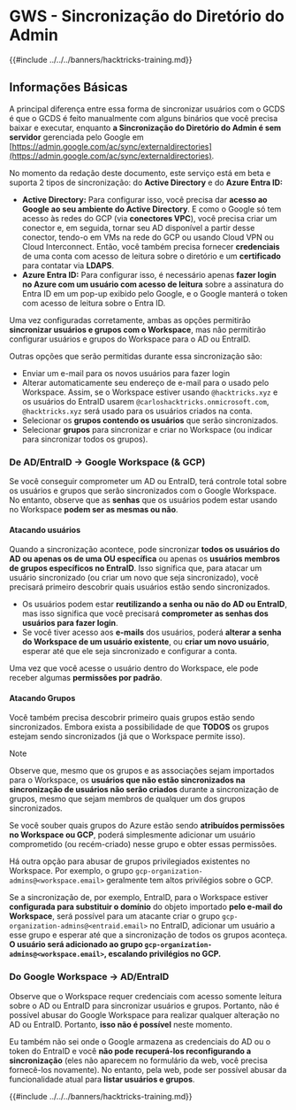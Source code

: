 # GWS - Sincronização do Diretório do Admin

{{#include ../../../banners/hacktricks-training.md}}

## Informações Básicas

A principal diferença entre essa forma de sincronizar usuários com o GCDS é que o GCDS é feito manualmente com alguns binários que você precisa baixar e executar, enquanto **a Sincronização do Diretório do Admin é sem servidor** gerenciada pelo Google em [https://admin.google.com/ac/sync/externaldirectories](https://admin.google.com/ac/sync/externaldirectories).

No momento da redação deste documento, este serviço está em beta e suporta 2 tipos de sincronização: do **Active Directory** e do **Azure Entra ID:**

- **Active Directory:** Para configurar isso, você precisa dar **acesso ao Google ao seu ambiente do Active Directory**. E como o Google só tem acesso às redes do GCP (via **conectores VPC**), você precisa criar um conector e, em seguida, tornar seu AD disponível a partir desse conector, tendo-o em VMs na rede do GCP ou usando Cloud VPN ou Cloud Interconnect. Então, você também precisa fornecer **credenciais** de uma conta com acesso de leitura sobre o diretório e um **certificado** para contatar via **LDAPS**.
- **Azure Entra ID:** Para configurar isso, é necessário apenas **fazer login no Azure com um usuário com acesso de leitura** sobre a assinatura do Entra ID em um pop-up exibido pelo Google, e o Google manterá o token com acesso de leitura sobre o Entra ID.

Uma vez configuradas corretamente, ambas as opções permitirão **sincronizar usuários e grupos com o Workspace**, mas não permitirão configurar usuários e grupos do Workspace para o AD ou EntraID.

Outras opções que serão permitidas durante essa sincronização são:

- Enviar um e-mail para os novos usuários para fazer login
- Alterar automaticamente seu endereço de e-mail para o usado pelo Workspace. Assim, se o Workspace estiver usando `@hacktricks.xyz` e os usuários do EntraID usarem `@carloshacktricks.onmicrosoft.com`, `@hacktricks.xyz` será usado para os usuários criados na conta.
- Selecionar os **grupos contendo os usuários** que serão sincronizados.
- Selecionar **grupos** para sincronizar e criar no Workspace (ou indicar para sincronizar todos os grupos).

### De AD/EntraID -> Google Workspace (& GCP)

Se você conseguir comprometer um AD ou EntraID, terá controle total sobre os usuários e grupos que serão sincronizados com o Google Workspace.\
No entanto, observe que as **senhas** que os usuários podem estar usando no Workspace **podem ser as mesmas ou não**.

#### Atacando usuários

Quando a sincronização acontece, pode sincronizar **todos os usuários do AD ou apenas os de uma OU específica** ou apenas os **usuários membros de grupos específicos no EntraID**. Isso significa que, para atacar um usuário sincronizado (ou criar um novo que seja sincronizado), você precisará primeiro descobrir quais usuários estão sendo sincronizados.

- Os usuários podem estar **reutilizando a senha ou não do AD ou EntraID**, mas isso significa que você precisará **comprometer as senhas dos usuários para fazer login**.
- Se você tiver acesso aos **e-mails** dos usuários, poderá **alterar a senha do Workspace de um usuário existente**, ou **criar um novo usuário**, esperar até que ele seja sincronizado e configurar a conta.

Uma vez que você acesse o usuário dentro do Workspace, ele pode receber algumas **permissões por padrão**.

#### Atacando Grupos

Você também precisa descobrir primeiro quais grupos estão sendo sincronizados. Embora exista a possibilidade de que **TODOS** os grupos estejam sendo sincronizados (já que o Workspace permite isso).

> [!NOTE]
> Observe que, mesmo que os grupos e as associações sejam importados para o Workspace, os **usuários que não estão sincronizados na sincronização de usuários não serão criados** durante a sincronização de grupos, mesmo que sejam membros de qualquer um dos grupos sincronizados.

Se você souber quais grupos do Azure estão sendo **atribuídos permissões no Workspace ou GCP**, poderá simplesmente adicionar um usuário comprometido (ou recém-criado) nesse grupo e obter essas permissões.

Há outra opção para abusar de grupos privilegiados existentes no Workspace. Por exemplo, o grupo `gcp-organization-admins@<workspace.email>` geralmente tem altos privilégios sobre o GCP.

Se a sincronização de, por exemplo, EntraID, para o Workspace estiver **configurada para substituir o domínio** do objeto importado **pelo e-mail do Workspace**, será possível para um atacante criar o grupo `gcp-organization-admins@<entraid.email>` no EntraID, adicionar um usuário a esse grupo e esperar até que a sincronização de todos os grupos aconteça.\
**O usuário será adicionado ao grupo `gcp-organization-admins@<workspace.email>`, escalando privilégios no GCP.**

### Do Google Workspace -> AD/EntraID

Observe que o Workspace requer credenciais com acesso somente leitura sobre o AD ou EntraID para sincronizar usuários e grupos. Portanto, não é possível abusar do Google Workspace para realizar qualquer alteração no AD ou EntraID. Portanto, **isso não é possível** neste momento.

Eu também não sei onde o Google armazena as credenciais do AD ou o token do EntraID e você **não pode recuperá-los reconfigurando a sincronização** (eles não aparecem no formulário da web, você precisa fornecê-los novamente). No entanto, pela web, pode ser possível abusar da funcionalidade atual para **listar usuários e grupos**.

{{#include ../../../banners/hacktricks-training.md}}

